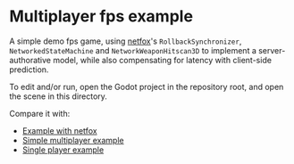 # Multiplayer fps example

A simple demo fps game, using [netfox]'s `RollbackSynchronizer`,
`NetworkedStateMachine` and `NetworkWeaponHitscan3D` to implement a server-authorative model, while also
compensating for latency with client-side prediction.

To edit and/or run, open the Godot project in the repository root, and open the
scene in this directory.

Compare it with:
* [Example with netfox](../multiplayer-netfox)
* [Simple multiplayer example](../multiplayer-simple)
* [Single player example](../single-player)

[netfox]: addons/netfox
